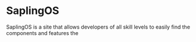 # SaplingOS
SaplingOS is a site that allows developers of all skill levels to easily find the components and features the
